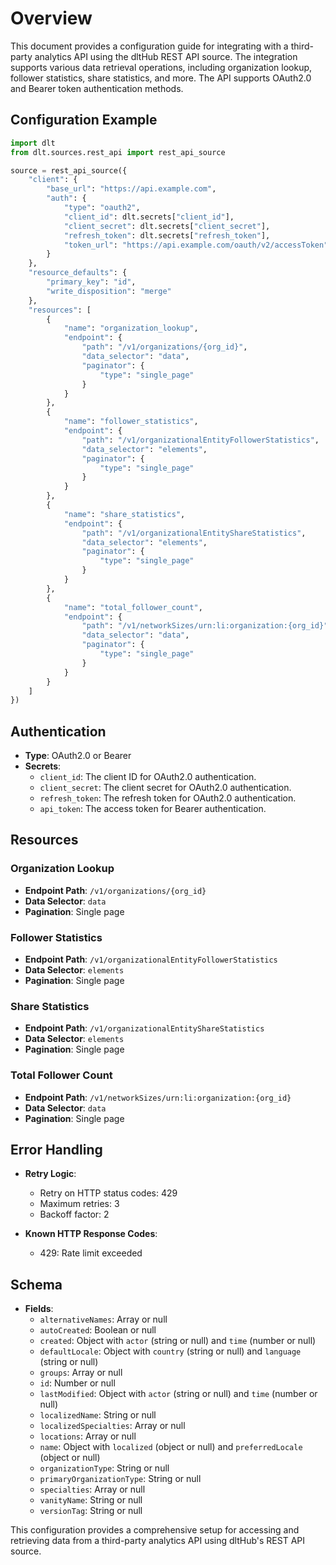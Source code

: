 # Overview

This document provides a configuration guide for integrating with a third-party analytics API using the dltHub REST API source. The integration supports various data retrieval operations, including organization lookup, follower statistics, share statistics, and more. The API supports OAuth2.0 and Bearer token authentication methods.

## Configuration Example

```python
import dlt
from dlt.sources.rest_api import rest_api_source

source = rest_api_source({
    "client": {
        "base_url": "https://api.example.com",
        "auth": {
            "type": "oauth2",
            "client_id": dlt.secrets["client_id"],
            "client_secret": dlt.secrets["client_secret"],
            "refresh_token": dlt.secrets["refresh_token"],
            "token_url": "https://api.example.com/oauth/v2/accessToken"
        }
    },
    "resource_defaults": {
        "primary_key": "id",
        "write_disposition": "merge"
    },
    "resources": [
        {
            "name": "organization_lookup",
            "endpoint": {
                "path": "/v1/organizations/{org_id}",
                "data_selector": "data",
                "paginator": {
                    "type": "single_page"
                }
            }
        },
        {
            "name": "follower_statistics",
            "endpoint": {
                "path": "/v1/organizationalEntityFollowerStatistics",
                "data_selector": "elements",
                "paginator": {
                    "type": "single_page"
                }
            }
        },
        {
            "name": "share_statistics",
            "endpoint": {
                "path": "/v1/organizationalEntityShareStatistics",
                "data_selector": "elements",
                "paginator": {
                    "type": "single_page"
                }
            }
        },
        {
            "name": "total_follower_count",
            "endpoint": {
                "path": "/v1/networkSizes/urn:li:organization:{org_id}",
                "data_selector": "data",
                "paginator": {
                    "type": "single_page"
                }
            }
        }
    ]
})
```

## Authentication

- **Type**: OAuth2.0 or Bearer
- **Secrets**:
  - `client_id`: The client ID for OAuth2.0 authentication.
  - `client_secret`: The client secret for OAuth2.0 authentication.
  - `refresh_token`: The refresh token for OAuth2.0 authentication.
  - `api_token`: The access token for Bearer authentication.

## Resources

### Organization Lookup

- **Endpoint Path**: `/v1/organizations/{org_id}`
- **Data Selector**: `data`
- **Pagination**: Single page

### Follower Statistics

- **Endpoint Path**: `/v1/organizationalEntityFollowerStatistics`
- **Data Selector**: `elements`
- **Pagination**: Single page

### Share Statistics

- **Endpoint Path**: `/v1/organizationalEntityShareStatistics`
- **Data Selector**: `elements`
- **Pagination**: Single page

### Total Follower Count

- **Endpoint Path**: `/v1/networkSizes/urn:li:organization:{org_id}`
- **Data Selector**: `data`
- **Pagination**: Single page

## Error Handling

- **Retry Logic**: 
  - Retry on HTTP status codes: 429
  - Maximum retries: 3
  - Backoff factor: 2

- **Known HTTP Response Codes**:
  - 429: Rate limit exceeded

## Schema

- **Fields**:
  - `alternativeNames`: Array or null
  - `autoCreated`: Boolean or null
  - `created`: Object with `actor` (string or null) and `time` (number or null)
  - `defaultLocale`: Object with `country` (string or null) and `language` (string or null)
  - `groups`: Array or null
  - `id`: Number or null
  - `lastModified`: Object with `actor` (string or null) and `time` (number or null)
  - `localizedName`: String or null
  - `localizedSpecialties`: Array or null
  - `locations`: Array or null
  - `name`: Object with `localized` (object or null) and `preferredLocale` (object or null)
  - `organizationType`: String or null
  - `primaryOrganizationType`: String or null
  - `specialties`: Array or null
  - `vanityName`: String or null
  - `versionTag`: String or null

This configuration provides a comprehensive setup for accessing and retrieving data from a third-party analytics API using dltHub's REST API source.
